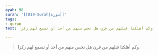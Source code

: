 ```yaml
---
ayah: 98
surah: '[[019-Surah|سورة]]'
tags:
- quran
text: وكم أهلكنا قبلهم من قرن هل تحس منهم من أحد أو تسمع لهم ركزا

---
```

> وكم أهلكنا قبلهم من قرن هل تحس منهم من أحد أو تسمع لهم ركزا
